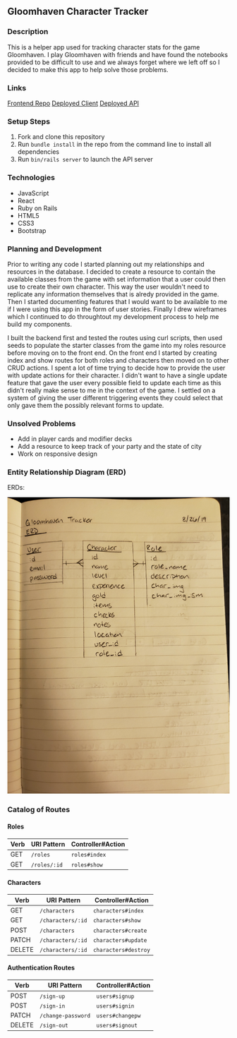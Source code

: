 ## Gloomhaven Character Tracker

### Description

This is a helper app used for tracking character stats for the game Gloomhaven. I play Gloomhaven with friends and have found the notebooks provided to be difficult to use and we always forget where we left off so I decided to make this app to help solve those problems.

### Links

[Frontend Repo](https://github.com/amandabeers/gloomhaven-tracker-client)
[Deployed Client](https://amandabeers.github.io/gloomhaven-tracker-client/)
[Deployed API](https://gloomhaven-tracker-api.herokuapp.com)

### Setup Steps

1. Fork and clone this repository
2. Run `bundle install` in the repo from the command line to install all dependencies
3. Run `bin/rails server` to launch the API server

### Technologies

- JavaScript
- React
- Ruby on Rails
- HTML5
- CSS3
- Bootstrap

### Planning and Development

Prior to writing any code I started planning out my relationships and resources in the database. I decided to create a resource to contain the available classes from the game with set information that a user could then use to create their own character. This way the user wouldn't need to replicate any information themselves that is alredy provided in the game. Then I started documenting features that I would want to be available to me if I were using this app in the form of user stories. Finally I drew wireframes which I continued to do throughtout my development process to help me build my components.

I built the backend first and tested the routes using curl scripts, then used seeds to populate the starter classes from the game into my roles resource before moving on to the front end. On the front end I started by creating index and show routes for both roles and characters then moved on to other CRUD actions. I spent a lot of time trying to decide how to provide the user with update actions for their character. I didn't want to have a single update feature that gave the user every possible field to update each time as this didn't really make sense to me in the context of the game. I settled on a system of giving the user different triggering events they could select that only gave them the possibly relevant forms to update.

### Unsolved Problems

- Add in player cards and modifier decks
- Add a resource to keep track of your party and the state of city
- Work on responsive design

### Entity Relationship Diagram (ERD)

ERDs:

  ![ERD Image](./public/20190829_ERD.jpg)

### Catalog of Routes

#### Roles

| Verb   | URI Pattern            | Controller#Action |
|--------|------------------------|-------------------|
| GET    | `/roles`               | `roles#index`     |
| GET    | `/roles/:id`           | `roles#show`      |

#### Characters

| Verb   | URI Pattern            | Controller#Action   |
|--------|------------------------|---------------------|
| GET    | `/characters`          | `characters#index`  |
| GET    | `/characters/:id`      | `characters#show`   |
| POST   | `/characters`          | `characters#create` |
| PATCH  | `/characters/:id`      | `characters#update` |
| DELETE | `/characters/:id`      | `characters#destroy`|

#### Authentication Routes

| Verb   | URI Pattern            | Controller#Action |
|--------|------------------------|-------------------|
| POST   | `/sign-up`             | `users#signup`    |
| POST   | `/sign-in`             | `users#signin`    |
| PATCH  | `/change-password`     | `users#changepw`  |
| DELETE | `/sign-out`            | `users#signout`   |
